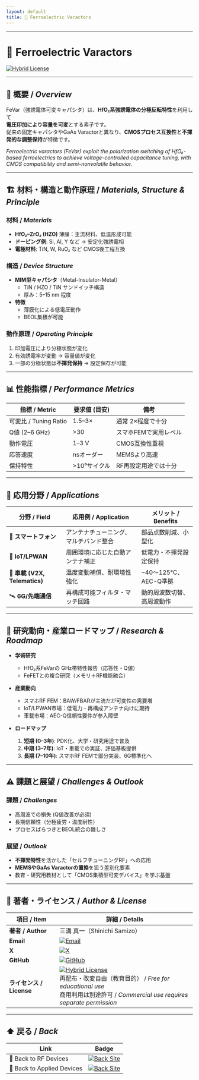 ```yaml
---
layout: default
title: 🧩 Ferroelectric Varactors
---
```


---

# 🧩 Ferroelectric Varactors  

[![Hybrid License](https://img.shields.io/badge/license-Hybrid-blueviolet)](../../../../#-ライセンス--license)

---

## 📘 概要 / *Overview*  
FeVar（強誘電体可変キャパシタ）は、**HfO₂系強誘電体の分極反転特性**を利用して  
**電圧印加により容量を可変**とする素子です。  
従来の固定キャパシタやGaAs Varactorと異なり、**CMOSプロセス互換性と不揮発的な調整保持**が特徴です。  

*Ferroelectric varactors (FeVar) exploit the polarization switching of HfO₂-based ferroelectrics to achieve voltage-controlled capacitance tuning, with CMOS compatibility and semi-nonvolatile behavior.*  

---

## 🏗️ 材料・構造と動作原理 / *Materials, Structure & Principle*  

### 材料 / *Materials*  
- **HfO₂–ZrO₂ (HZO)** 薄膜：主流材料、低温形成可能  
- **ドーピング例**: Si, Al, Y など → 安定化強誘電相  
- **電極材料**: TiN, W, RuO₂ など CMOS後工程互換  

### 構造 / *Device Structure*  
- **MIM型キャパシタ**（Metal-Insulator-Metal）  
  - TiN / HZO / TiN サンドイッチ構造  
  - 厚み：5–15 nm 程度  
- **特徴**  
  - 薄膜化による低電圧動作  
  - BEOL集積が可能  

### 動作原理 / *Operating Principle*  
1. 印加電圧により分極状態が変化  
2. 有効誘電率が変動 → 容量値が変化  
3. 一部の分極状態は**不揮発保持** → 設定保存が可能  

---

## 📊 性能指標 / *Performance Metrics*  

| 指標 / Metric | 要求値 (目安) | 備考 |
|---|---|---|
| 可変比 / Tuning Ratio | 1.5–3× | 通常 2×程度で十分 |
| Q値 (2–6 GHz) | >30 | スマホFEMで実用レベル |
| 動作電圧 | 1–3 V | CMOS互換性重視 |
| 応答速度 | nsオーダー | MEMSより高速 |
| 保持特性 | >10⁶サイクル | RF再設定用途では十分 |

---

## 📡 応用分野 / *Applications*  

| 分野 / Field | 応用例 / Application | メリット / Benefits |
|---|---|---|
| 📱 **スマートフォン** | アンテナチューニング、マルチバンド整合 | 部品点数削減、小型化 |
| 📶 **IoT/LPWAN** | 周囲環境に応じた自動アンテナ補正 | 低電力・不揮発設定保持 |
| 🚗 **車載 (V2X, Telematics)** | 温度変動補償、耐環境性強化 | −40〜125℃、AEC-Q準拠 |
| 🛰️ **6G/先端通信** | 再構成可能フィルタ・マッチ回路 | 動的周波数切替、高周波動作 |

---

## 🔬 研究動向・産業ロードマップ / *Research & Roadmap*  

- **学術研究**  
  - HfO₂系FeVarの GHz帯特性報告（応答性・Q値）  
  - FeFETとの複合研究（メモリ＋RF機能融合）  

- **産業動向**  
  - スマホRF FEM：BAW/FBARが主流だが可変性の需要増  
  - IoT/LPWAN市場：低電力・再構成アンテナ向けに期待  
  - 車載市場：AEC-Q信頼性要件が参入障壁  

- **ロードマップ**  
  1. **短期 (0–3年)**: PDK化、大学・研究用途で普及  
  2. **中期 (3–7年)**: IoT・車載での実証、評価基板提供  
  3. **長期 (7–10年)**: スマホRF FEMで部分実装、6G標準化へ  

---

## ⚠️ 課題と展望 / *Challenges & Outlook*  

### 課題 / *Challenges*  
- 高周波での損失 (Q値改善が必須)  
- 長期信頼性（分極疲労・温度耐性）  
- プロセスばらつきとBEOL統合の難しさ  

### 展望 / *Outlook*  
- **不揮発特性**を活かした「セルフチューニングRF」への応用  
- **MEMSやGaAs Varactorの置換**を狙う差別化要素  
- 教育・研究用教材として「CMOS集積型可変デバイス」を学ぶ基盤  

---

## 👤 著者・ライセンス / *Author & License*  

| 項目 / Item | 詳細 / Details |
|---|---|
| **著者 / Author** | 三溝 真一（Shinichi Samizo） |
| **Email** | [![Email](https://img.shields.io/badge/Email-shin3t72%40gmail.com-red?style=for-the-badge&logo=gmail)](mailto:shin3t72@gmail.com) |
| **X** | [![X](https://img.shields.io/badge/X-@shin3t72-black?style=for-the-badge&logo=x)](https://x.com/shin3t72) |
| **GitHub** | [![GitHub](https://img.shields.io/badge/GitHub-Samizo--AITL-blue?style=for-the-badge&logo=github)](https://github.com/Samizo-AITL) |
| **ライセンス / License** | [![Hybrid License](https://img.shields.io/badge/license-Hybrid-blueviolet?style=for-the-badge)](../../../../#-ライセンス--license) <br> 再配布・改変自由（教育目的） / *Free for educational use* <br> 商用利用は別途許可 / *Commercial use requires separate permission* |

---

## ⬆️ 戻る / *Back*  

| Link | Badge |
|---|---|
| 📡 Back to RF Devices | [![Back Site](https://img.shields.io/badge/⬆️%20Back-RF--Devices-brightgreen?style=for-the-badge&logo=githubpages)](../) |
| 🔬 Back to Applied Devices | [![Back Site](https://img.shields.io/badge/⬆️%20Back-Applied--Devices-blue?style=for-the-badge&logo=githubpages)](../../) |
